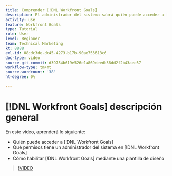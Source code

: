 ```yaml
---
title: Comprender [!DNL Workfront Goals]
description: El administrador del sistema sabrá quién puede acceder a [!DNL Workfront Goals], what permissions a system administrator has in [!DNL Workfront Goals], and how to enable [!DNL Workfront Goals] mediante una plantilla de diseño.
activity: use
feature: Workfront Goals
type: Tutorial
role: User
level: Beginner
team: Technical Marketing
kt: 8888
exl-id: 08cdc3de-dc45-4273-b17b-90ae753613c6
doc-type: video
source-git-commit: d39754b619e526e1a869deedb38dd2f2b43aee57
workflow-type: tm+mt
source-wordcount: '38'
ht-degree: 0%

---
```


# [!DNL Workfront Goals] descripción general

En este vídeo, aprenderá lo siguiente:

* Quién puede acceder a [!DNL Workfront Goals]
* Qué permisos tiene un administrador del sistema en [!DNL Workfront Goals]
* Cómo habilitar [!DNL Workfront Goals] mediante una plantilla de diseño

>[!VIDEO](https://video.tv.adobe.com/v/335182/?quality=12)
